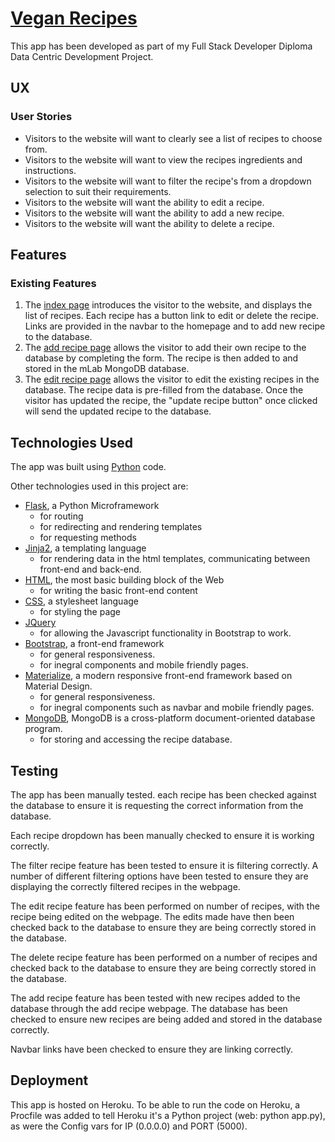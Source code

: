 # [Vegan Recipes](https://cookbook-jw.herokuapp.com/)

This app has been developed as part of my Full Stack Developer Diploma Data Centric Development Project.

## UX

### User Stories

- Visitors to the website will want to clearly see a list of recipes to choose from.
- Visitors to the website will want to view the recipes ingredients and instructions.
- Visitors to the website will want to filter the recipe's from a dropdown selection to suit their requirements.
- Visitors to the website will want the ability to edit a recipe.
- Visitors to the website will want the ability to add a new recipe.
- Visitors to the website will want the ability to delete a recipe.

## Features

### Existing Features

1. The [index page](templates/index.html) introduces the visitor to the website, and displays the list of recipes. Each recipe has a button link to edit or delete the recipe. Links are provided in the navbar to the homepage and to add new recipe to the database.
1. The [add recipe page](templates/addrecipe.html) allows the visitor to add their own recipe to the database by completing the form. The recipe is then added to and stored in the mLab MongoDB database.
1. The [edit recipe page](templates/editrecipe.html) allows the visitor to edit the existing recipes in the database. The recipe data is pre-filled from the database. Once the visitor has updated the recipe, the "update recipe button" once clicked will send the updated recipe to the database.

## Technologies Used

The app was built using [Python](https://www.python.org/) code.

Other technologies used in this project are:

- [Flask](http://flask.pocoo.org/), a Python Microframework
  - for routing
  - for redirecting and rendering templates
  - for requesting methods
- [Jinja2](http://jinja.pocoo.org/docs/2.10/), a templating language
  - for rendering data in the html templates, communicating between front-end and back-end.
- [HTML](https://developer.mozilla.org/en-US/docs/Web/HTML), the most basic building block of the Web
  - for writing the basic front-end content
- [CSS](https://developer.mozilla.org/en-US/docs/Web/CSS), a stylesheet language
  - for styling the page
- [JQuery](https://jquery.com)
  - for allowing the Javascript functionality in Bootstrap to work.
- [Bootstrap](http://getbootstrap.com/), a front-end framework
  - for general responsiveness.
  - for inegral components and mobile friendly pages. 
- [Materialize](http://archives.materializecss.com/0.100.2/), a modern responsive front-end framework based on Material Design.
  - for general responsiveness.
  - for inegral components such as navbar and mobile friendly pages.
- [MongoDB](https://mlab.com/), MongoDB is a cross-platform document-oriented database program. 
  - for storing and accessing the recipe database.

## Testing

The app has been manually tested. each recipe has been checked against the database to ensure it is requesting the correct information from the database.

Each recipe dropdown has been manually checked to ensure it is working correctly.

The filter recipe feature has been tested to ensure it is filtering correctly. A number of different filtering options have been tested to ensure they are displaying the correctly filtered recipes in the webpage.

The edit recipe feature has been performed on number of recipes, with the recipe being edited on the webpage. The edits made have then been checked back to the database to ensure they are being correctly stored in the database.

The delete recipe feature has been performed on a number of recipes and checked back to the database to ensure they are being correctly stored in the database.

The add recipe feature has been tested with new recipes added to the database through the add recipe webpage. The database has been checked to ensure new recipes are being added and stored in the database correctly. 

Navbar links have been checked to ensure they are linking correctly.

## Deployment

This app is hosted on Heroku. To be able to run the code on Heroku, a Procfile was added to tell Heroku it's a Python project (web: python app.py), as were the Config vars for IP (0.0.0.0) and PORT (5000).